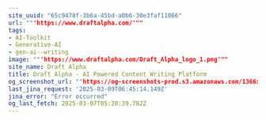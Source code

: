 ```yaml
---
site_uuid: "65c9478f-3b6a-45bd-a0b6-30e3faf11066"
url: ""'https://www.draftalpha.com/'""
tags:
- AI-Toolkit
- Generative-AI
- gen-ai--writing
image: ""'https://www.draftalpha.com/Draft_Alpha_logo_1.png'""
site_name: Draft Alpha
title: Draft Alpha - AI Powered Content Writing Platform
og_screenshot_url: ""https://og-screenshots-prod.s3.amazonaws.com/1366x768/80/false/9fc5f0e0ccfd0e1d1f1765a4bf0636e53c5ac0ca0a9c386b1da131453723cf88.jpeg""
last_jina_request: '2025-03-09T06:45:14.149Z'
jina_error: "Error occurred"
og_last_fetch: 2025-03-07T05:20:39.782Z
---
```


